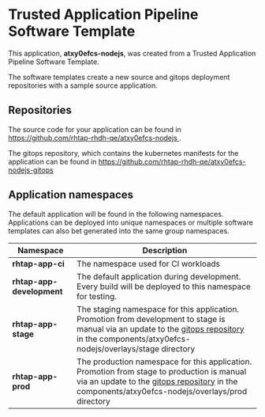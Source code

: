 # Trusted Application Pipeline Software Template

This application, **atxy0efcs-nodejs**, was created from a Trusted Application Pipeline Software Template.

The software templates create a new source and gitops deployment repositories with a sample source application. 

## Repositories

The source code for your application can be found in [https://github.com/rhtap-rhdh-qe/atxy0efcs-nodejs ](https://github.com/rhtap-rhdh-qe/atxy0efcs-nodejs ).
 
The gitops repository, which contains the kubernetes manifests for the application can be found in 
[https://github.com/rhtap-rhdh-qe/atxy0efcs-nodejs-gitops ](https://github.com/rhtap-rhdh-qe/atxy0efcs-nodejs-gitops ) 

## Application namespaces 

The default application will be found in the following namespaces. Applications can be deployed into unique namespaces or multiple software templates can also bet generated into the same group namespaces.  

|  Namespace   |  Description   |  
| -------- | -------- |
| **rhtap-app-ci** | The namespace used for CI workloads |
| **rhtap-app-development** | The default application during development. Every build will be deployed to this namespace for testing. |
| **rhtap-app-stage** | The staging namespace for this application. Promotion from development to stage is manual via an update to the [gitops repository](https://github.com/rhtap-rhdh-qe/atxy0efcs-nodejs-gitops ) in the components/atxy0efcs-nodejs/overlays/stage directory |
| **rhtap-app-prod** | The production namespace for this application. Promotion from stage to production is manual via an update to the [gitops repository](https://github.com/rhtap-rhdh-qe/atxy0efcs-nodejs-gitops ) in the components/atxy0efcs-nodejs/overlays/prod directory |